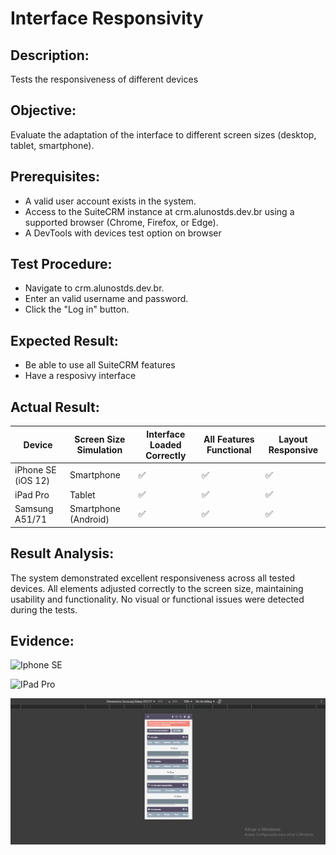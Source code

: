 # Interface Responsivity
## Description: 
Tests the responsiveness of different devices

## Objective:
Evaluate the adaptation of the interface to different screen sizes (desktop, tablet, smartphone).

## Prerequisites:
* A valid user account exists in the system.
* Access to the SuiteCRM instance at crm.alunostds.dev.br using a supported browser (Chrome, Firefox, or Edge).
* A DevTools with devices test option on browser

## Test Procedure:
* Navigate to crm.alunostds.dev.br.
* Enter an valid username and password.
* Click the "Log in" button.

## Expected Result:
* Be able to use all SuiteCRM features
* Have a resposivy interface 

## Actual Result:
| Device            | Screen Size Simulation | Interface Loaded Correctly | All Features Functional | Layout Responsive |
|-------------------|------------------------|-----------------------------|--------------------------|--------------------|
| iPhone SE (iOS 12) | Smartphone             | ✅                          | ✅                       | ✅                 |
| iPad Pro          | Tablet                 | ✅                          | ✅                       | ✅                 |
| Samsung A51/71    | Smartphone (Android)   | ✅                          | ✅                       | ✅                 |

## Result Analysis:
The system demonstrated excellent responsiveness across all tested devices. All elements adjusted correctly to the screen size, maintaining usability and functionality. No visual or functional issues were detected during the tests.

## Evidence:

![Iphone SE](/images/testCas09/iphoneTest.png)

![IPad Pro](/images/testCas0e9/ipadTest.png)

![Samsung A51/71](/images/testCase09/samsungTest.png)